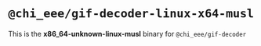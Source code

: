 # `@chi_eee/gif-decoder-linux-x64-musl`

This is the **x86_64-unknown-linux-musl** binary for `@chi_eee/gif-decoder`
